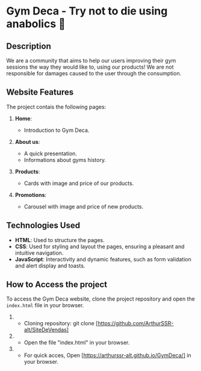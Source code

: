 # Gym Deca - Try not to die using anabolics 💉
 
## Description
 
We are a community that aims to help our users improving their gym sessions the way they would like to, using our products! We are not responsible for damages caused to the user through the consumption.
 
## Website Features
 
The project contais the following pages:
 
1. **Home**:
 
   - Introduction to Gym Deca.
 
2. **About us**:
 
   - A quick presentation.
   - Informations about gyms history.
 
3. **Products**:
   - Cards with image and price of our products.
  
4. **Promotions**:
   - Carousel with image and price of new products.
 
## Technologies Used
 
- **HTML**: Used to structure the pages.
- **CSS**: Used for styling and layout the pages, ensuring a pleasant and intuitive navigation.
- **JavaScript**: Interactivity and dynamic features, such as form validation and alert display and toasts.
 
## How to Access the project
 
To access the Gym Deca website, clone the project repository and open the `index.html` file in your browser.
 
1. - Cloning repository:
     git clone [https://github.com/ArthurSSR-alt/SiteDeVendas]

 
2. - Open the file "index.html" in your browser.
  
3. - For quick acces, Open [https://arthurssr-alt.github.io/GymDeca/] in your browser.
 
